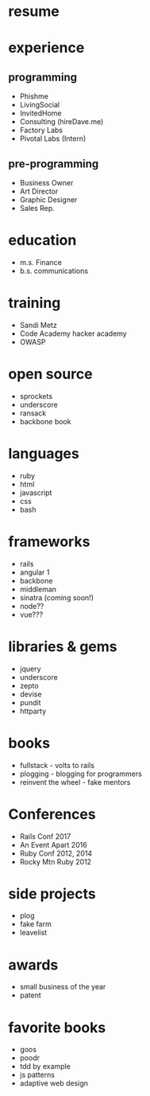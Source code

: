 # resume

# experience

## programming
- Phishme
- LivingSocial
- InvitedHome
- Consulting (hireDave.me)
- Factory Labs
- Pivotal Labs (Intern)

## pre-programming
- Business Owner
- Art Director
- Graphic Designer
- Sales Rep.

# education
- m.s. Finance
- b.s. communications

# training
- Sandi Metz
- Code Academy hacker academy
- OWASP

# open source
- sprockets
- underscore
- ransack
- backbone book

# languages
- ruby
- html
- javascript
- css
- bash

# frameworks
- rails
- angular 1
- backbone
- middleman
- sinatra (coming soon!)
- node??
- vue???

# libraries & gems
- jquery
- underscore
- zepto
- devise
- pundit
- httparty

# books
- fullstack - volts to rails
- plogging - blogging for programmers
- reinvent the wheel - fake mentors

# Conferences
- Rails Conf 2017
- An Event Apart 2016
- Ruby Conf 2012, 2014
- Rocky Mtn Ruby 2012

# side projects
- plog
- fake farm
- leavelist

# awards
- small business of the year
- patent

# favorite books
- goos
- poodr
- tdd by example
- js patterns
- adaptive web design
